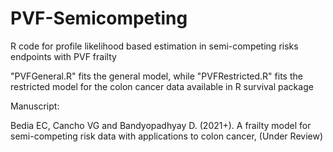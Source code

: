 # PVF-Semicompeting
R code for profile likelihood based estimation in semi-competing risks endpoints with PVF frailty


"PVFGeneral.R" fits the general model, while "PVFRestricted.R" fits the restricted model for the colon cancer data available in R survival package

Manuscript:

Bedia EC, Cancho VG and Bandyopadhyay D. (2021+). A frailty model for semi-competing risk data with applications to colon cancer, (Under Review) 
